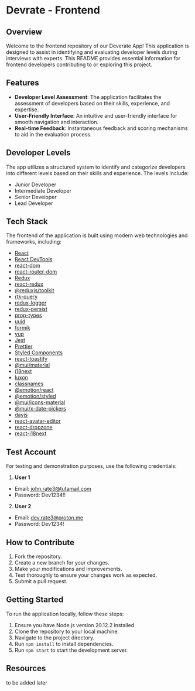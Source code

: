 # Devrate - Frontend

## Overview

Welcome to the frontend repository of our Deverate App! This application is designed to assist in identifying and
evaluating developer levels during interviews with experts. This README provides essential information for frontend
developers contributing to or exploring this project.

## Features

- **Developer Level Assessment**: The application facilitates the assessment of developers based on their skills,
  experience, and expertise.
- **User-Friendly Interface**: An intuitive and user-friendly interface for smooth navigation and interaction.
- **Real-time Feedback**: Instantaneous feedback and scoring mechanisms to aid in the evaluation process.

## Developer Levels

The app utilizes a structured system to identify and categorize developers into different levels based on their skills
and experience. The levels include:

- Junior Developer
- Intermediate Developer
- Senior Developer
- Lead Developer

## Tech Stack

The frontend of the application is built using modern web technologies and frameworks, including:

- [React](https://reactjs.org/)
- [React DevTools](https://reactjs.org/blog/2019/08/15/new-react-devtools.html)
- [react-dom](https://reactjs.org/docs/react-dom.html)
- [react-router-dom](https://reactrouter.com/web/guides/quick-start)
- [Redux](https://redux.js.org/)
- [react-redux](https://react-redux.js.org/)
- [@reduxjs/toolkit](https://redux-toolkit.js.org/)
- [rtk-query](https://rtk-query-docs.netlify.app/)
- [redux-logger](https://www.npmjs.com/package/redux-logger)
- [redux-persist](https://github.com/rt2zz/redux-persist)
- [prop-types](https://www.npmjs.com/package/prop-types)
- [uuid](https://www.npmjs.com/package/uuid)
- [formik](https://formik.org/)
- [yup](https://github.com/jquense/yup)
- [Jest](https://jestjs.io/)
- [Prettier](https://prettier.io/)
- [Styled Components](https://styled-components.com/)
- [react-toastify](https://fkhadra.github.io/react-toastify/introduction)
- [@mui/material](https://mui.com/getting-started/installation/)
- [i18next](https://www.i18next.com/)
- [luxon](https://moment.github.io/luxon/#/)
- [classnames](https://github.com/JedWatson/classnames#readme/)
- [@emotion/react](https://emotion.sh/docs/@emotion/react) 
- [@emotion/styled](https://emotion.sh/docs/@emotion/styled) 
- [@mui/icons-material](https://mui.com/components/material-icons/) 
- [@mui/x-date-pickers](https://mui.com/x/react-date-pickers/getting-started/) 
- [dayjs](https://day.js.org/) 
- [react-avatar-editor](https://github.com/mosch/react-avatar-editor) 
- [react-dropzone](https://react-dropzone.js.org/)
- [react-i18next](https://react.i18next.com/)


## Test Account

For testing and demonstration purposes, use the following credentials:
1. **User 1**
  - Email: john.rate3@tutamail.com
  - Password: Dev1234!!

2. **User 2**
  - Email: dev.rate3@proton.me
  - Password: Dev1234!

## How to Contribute

1. Fork the repository.
2. Create a new branch for your changes.
3. Make your modifications and improvements.
4. Test thoroughly to ensure your changes work as expected.
5. Submit a pull request.

## Getting Started

To run the application locally, follow these steps:

1. Ensure you have Node.js version 20.12.2 installed.
2. Clone the repository to your local machine.
3. Navigate to the project directory.
4. Run `npm install` to install dependencies.
5. Run `npm start` to start the development server.

## Resources

to be added later
